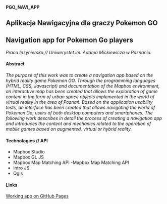 #### PGO_NAVI_APP

## Aplikacja Nawigacyjna dla graczy Pokemon GO 
## Navigation app for Pokemon Go players

*Praca Inżynierska // Uniwerystet im. Adama Mickiewicza w Poznaniu.*

#### Abstract

*The purpose of this work was to create a navigation app based on the hybrid reality game
Pokemon GO. Through the programming languages (HTML, CSS, Javascript) and
documentation of the Mapbox environment, an interactive map has been created that allows
the exploration of game content in the form of urban space objects implemented in the world
of virtual reality in the area of Poznań. Based on the application usability tests, an interface
has been created that allows navigating the world of Pokemon Go, users of both desktop
computers and smartphones. The following work describes in detail the process of creating a
navigation app and introduces the content and mechanics related to the operation of mobile
games based on augmented, virtual or hybrid reality.*

#### Technologies // API 
* Mapbox Studio
* Mapbox GL JS
* Mapbox Map Matching API -Mapbox Map Matching API
* Intro JS
* Qgis


#### Links
[Working app on GitHub Pages](https://moonshroom.github.io/PGO_NAVI_APP/)


